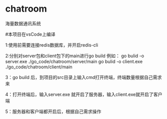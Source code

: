 # chatroom
海量数据通讯系统

#本项目在vsCode上编译

1:使用前需要连接redis数据库，并开启redis-cli

2:分别对server包和client包下的main进行go build
例如：
go bulid -o server.exe ./go_code/chatroom/server/main
go bulid -o client.exe ./go_code/chatroom/client/main

3：go build 后，到项目的src目录上输入cmd打开终端，终端数量根据自己需求来

4：打开终端后，输入server.exe 就开启了服务器，输入client.exe就开启了客户端

5：服务器和客户端都开启后，根据自己需求操作

